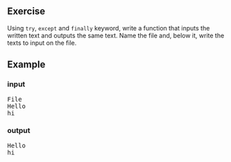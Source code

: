## Exercise
Using `try`, `except` and `finally` keyword, write a function that inputs the written text and outputs the same text.
Name the file and, below it, write the texts to input on the file. 

## Example
### input
<pre>
File
Hello
hi
</pre>
### output
<pre>
Hello 
hi
</pre>